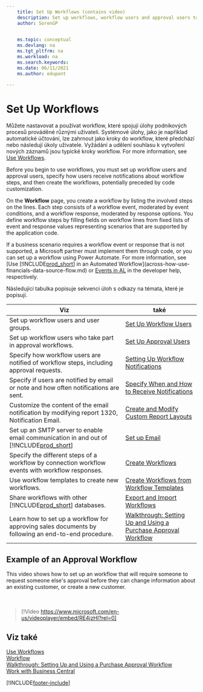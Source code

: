 ```yaml
---
    title: Set Up Workflows (contains video)
    description: Set up workflows, workflow users and approval users to connect business-process system tasks performed by these different users.
    author: SorenGP

    
    ms.topic: conceptual
    ms.devlang: na
    ms.tgt_pltfrm: na
    ms.workload: na
    ms.search.keywords:
    ms.date: 06/11/2021
    ms.author: edupont

---
```

# Set Up Workflows

Můžete nastavovat a používat workflow, které spojují úlohy podnikových procesů prováděné různými uživateli. Systémové úlohy, jako je například automatické účtování, lze zahrnout jako kroky do workflow, které předchází nebo následují úkoly uživatele. Vyžádání a udělení souhlasu k vytvoření nových záznamů jsou typické kroky workflow. For more information, see [Use Workflows](across-use-workflows.md).

Before you begin to use workflows, you must set up workflow users and approval users, specify how users receive notifications about workflow steps, and then create the workflows, potentially preceded by code customization.

On the **Workflow** page, you create a workflow by listing the involved steps on the lines. Each step consists of a workflow event, moderated by event conditions, and a workflow response, moderated by response options. You define workflow steps by filling fields on workflow lines from fixed lists of event and response values representing scenarios that are supported by the application code.

If a business scenario requires a workflow event or response that is not supported, a Microsoft partner must implement them through code, or you can set up a workflow using Power Automate. For more information, see [Use [!INCLUDE[prod_short](includes/prod_short.md)] in an Automated Workflow](across-how-use-financials-data-source-flow.md) or [Events in AL](/dynamics365/business-central/dev-itpro/developer/devenv-events-in-al) in the developer help, respectively.

Následující tabulka popisuje sekvenci úloh s odkazy na témata, které je popisují.

| **Viz** | **také** |
|------------|-------------|  
| Set up workflow users and user groups. | [Set Up Workflow Users](across-how-to-set-up-workflow-users.md) |
| Set up workflow users who take part in approval workflows. | [Set Up Approval Users](across-how-to-set-up-approval-users.md) |
| Specify how workflow users are notified of workflow steps, including approval requests. | [Setting Up Workflow Notifications](across-setting-up-workflow-notifications.md) |
| Specify if users are notified by email or note and how often notifications are sent. | [Specify When and How to Receive Notifications](across-how-to-specify-when-and-how-to-receive-notifications.md) |
| Customize the content of the email notification by modifying report 1320, Notification Email. | [Create and Modify Custom Report Layouts](ui-how-create-custom-report-layout.md) |
| Set up an SMTP server to enable email communication in and out of [!INCLUDE[prod_short](includes/prod_short.md)] | [Set up Email](admin-how-setup-email.md) |
| Specify the different steps of a workflow by connection workflow events with workflow responses. | [Create Workflows](across-how-to-create-workflows.md) |
| Use workflow templates to create new workflows. | [Create Workflows from Workflow Templates](across-how-to-create-workflows-from-workflow-templates.md) |
| Share workflows with other [!INCLUDE[prod_short](includes/prod_short.md)] databases. | [Export and Import Workflows](across-how-to-export-and-import-workflows.md) |
| Learn how to set up a workflow for approving sales documents by following an end-to-end procedure. | [Walkthrough: Setting Up and Using a Purchase Approval Workflow](walkthrough-setting-up-and-using-a-purchase-approval-workflow.md) |

## Example of an Approval Workflow
This video shows how to set up an workflow that will require someone to request someone else's approval before they can change information about an existing customer, or create a new customer.  
<br><br>

> [!Video https://www.microsoft.com/en-us/videoplayer/embed/RE4jzHI?rel=0]

## Viz také
[Use Workflows](across-use-workflows.md)   
[Workflow](across-workflow.md)   
[Walkthrough: Setting Up and Using a Purchase Approval Workflow](walkthrough-setting-up-and-using-a-purchase-approval-workflow.md)  
[Work with Business Central](ui-work-product.md)


[!INCLUDE[footer-include](includes/footer-banner.md)]